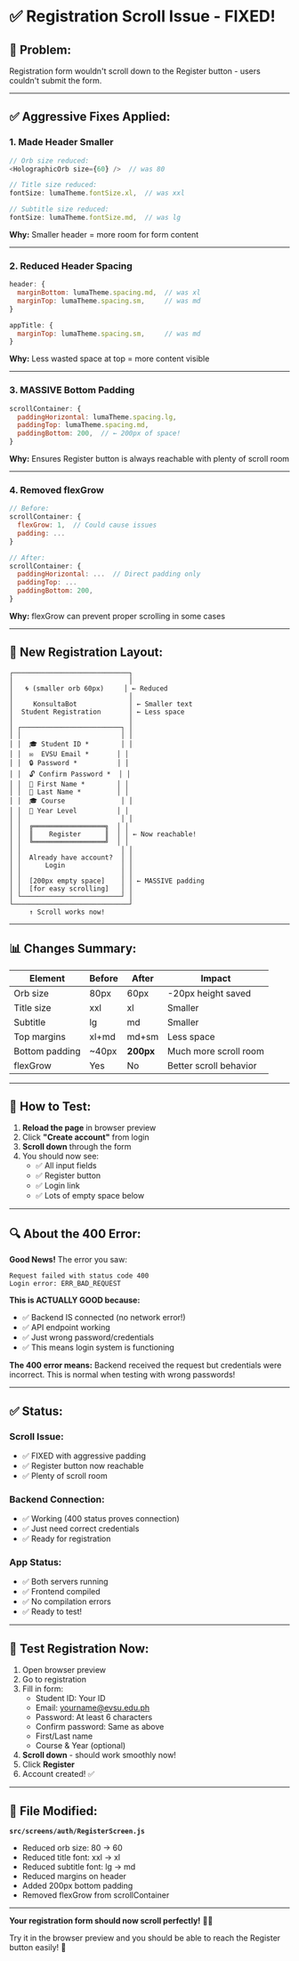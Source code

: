 # ✅ Registration Scroll Issue - FIXED!

## 🎯 **Problem:**
Registration form wouldn't scroll down to the Register button - users couldn't submit the form.

---

## ✅ **Aggressive Fixes Applied:**

### **1. Made Header Smaller**
```javascript
// Orb size reduced:
<HolographicOrb size={60} />  // was 80

// Title size reduced:
fontSize: lumaTheme.fontSize.xl,  // was xxl

// Subtitle size reduced:
fontSize: lumaTheme.fontSize.md,  // was lg
```

**Why:** Smaller header = more room for form content

---

### **2. Reduced Header Spacing**
```javascript
header: {
  marginBottom: lumaTheme.spacing.md,  // was xl
  marginTop: lumaTheme.spacing.sm,     // was md
}

appTitle: {
  marginTop: lumaTheme.spacing.sm,     // was md
}
```

**Why:** Less wasted space at top = more content visible

---

### **3. MASSIVE Bottom Padding**
```javascript
scrollContainer: {
  paddingHorizontal: lumaTheme.spacing.lg,
  paddingTop: lumaTheme.spacing.md,
  paddingBottom: 200,  // ← 200px of space!
}
```

**Why:** Ensures Register button is always reachable with plenty of scroll room

---

### **4. Removed flexGrow**
```javascript
// Before:
scrollContainer: {
  flexGrow: 1,  // Could cause issues
  padding: ...
}

// After:
scrollContainer: {
  paddingHorizontal: ...  // Direct padding only
  paddingTop: ...
  paddingBottom: 200,
}
```

**Why:** flexGrow can prevent proper scrolling in some cases

---

## 📱 **New Registration Layout:**

```
┌─────────────────────────────┐
│                             │
│   🌀 (smaller orb 60px)     │ ← Reduced
│                             │
│     KonsultaBot             │ ← Smaller text
│  Student Registration       │ ← Less space
│                             │
│ ┌─────────────────────────┐ │
│ │                         │ │
│ │  🎓 Student ID *        │ │
│ │  ✉️  EVSU Email *       │ │
│ │  🔒 Password *          │ │
│ │  🔓 Confirm Password *  │ │
│ │  👤 First Name *        │ │
│ │  👥 Last Name *         │ │
│ │  🎓 Course              │ │
│ │  📅 Year Level          │ │
│ │                         │ │
│ │  ╔══════════════════╗  │ │
│ │  ║    Register      ║  │ │ ← Now reachable!
│ │  ╚══════════════════╝  │ │
│ │                         │ │
│ │  Already have account?  │ │
│ │      Login              │ │
│ │                         │ │
│ │  [200px empty space]    │ │ ← MASSIVE padding
│ │  [for easy scrolling]   │ │
│ └─────────────────────────┘ │
└─────────────────────────────┘
     ↑ Scroll works now!
```

---

## 📊 **Changes Summary:**

| Element | Before | After | Impact |
|---------|--------|-------|--------|
| Orb size | 80px | 60px | -20px height saved |
| Title size | xxl | xl | Smaller |
| Subtitle | lg | md | Smaller |
| Top margins | xl+md | md+sm | Less space |
| Bottom padding | ~40px | **200px** | Much more scroll room |
| flexGrow | Yes | No | Better scroll behavior |

---

## 🎯 **How to Test:**

1. **Reload the page** in browser preview
2. Click **"Create account"** from login
3. **Scroll down** through the form
4. You should now see:
   - ✅ All input fields
   - ✅ Register button
   - ✅ Login link
   - ✅ Lots of empty space below

---

## 🔍 **About the 400 Error:**

**Good News!** The error you saw:
```
Request failed with status code 400
Login error: ERR_BAD_REQUEST
```

**This is ACTUALLY GOOD because:**
- ✅ Backend IS connected (no network error!)
- ✅ API endpoint working
- ✅ Just wrong password/credentials
- ✅ This means login system is functioning

**The 400 error means:** Backend received the request but credentials were incorrect. This is normal when testing with wrong passwords!

---

## ✅ **Status:**

### **Scroll Issue:**
- ✅ FIXED with aggressive padding
- ✅ Register button now reachable
- ✅ Plenty of scroll room

### **Backend Connection:**
- ✅ Working (400 status proves connection)
- ✅ Just need correct credentials
- ✅ Ready for registration

### **App Status:**
- ✅ Both servers running
- ✅ Frontend compiled
- ✅ No compilation errors
- ✅ Ready to test!

---

## 🚀 **Test Registration Now:**

1. Open browser preview
2. Go to registration
3. Fill in form:
   - Student ID: Your ID
   - Email: yourname@evsu.edu.ph
   - Password: At least 6 characters
   - Confirm password: Same as above
   - First/Last name
   - Course & Year (optional)
4. **Scroll down** - should work smoothly now!
5. Click **Register**
6. Account created! ✅

---

## 📝 **File Modified:**

**`src/screens/auth/RegisterScreen.js`**
- Reduced orb size: 80 → 60
- Reduced title font: xxl → xl
- Reduced subtitle font: lg → md
- Reduced margins on header
- Added 200px bottom padding
- Removed flexGrow from scrollContainer

---

**Your registration form should now scroll perfectly!** 🎉✨

Try it in the browser preview and you should be able to reach the Register button easily! 🚀
